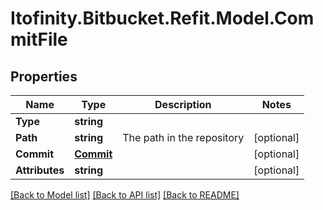 # Itofinity.Bitbucket.Refit.Model.CommitFile
## Properties

Name | Type | Description | Notes
------------ | ------------- | ------------- | -------------
**Type** | **string** |  | 
**Path** | **string** | The path in the repository | [optional] 
**Commit** | [**Commit**](Commit.md) |  | [optional] 
**Attributes** | **string** |  | [optional] 

[[Back to Model list]](../README.md#documentation-for-models) [[Back to API list]](../README.md#documentation-for-api-endpoints) [[Back to README]](../README.md)

